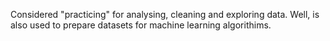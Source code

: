 Considered "practicing" for analysing, cleaning and exploring data. Well, is also used to prepare datasets for machine learning algorithims.

